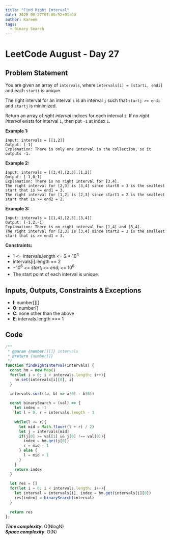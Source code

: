 ```yaml
---
title: "Find Right Interval"
date: 2020-08-27T01:00:52+01:00
author: Kareem
tags:
  - Binary Search
---
```


<!-- LeetCode month and day here -->
# LeetCode August - Day 27

## Problem Statement

You are given an array of `intervals`, where `intervals[i] = [starti, endi]` and each `starti` is unique.

The right interval for an interval `i` is an interval `j` such that `startj >= endi` and `startj` is minimized.

Return an array of _right interval_ indices for each interval `i`. If no _right interval_ exists for interval `i`, then put `-1` at index `i`.

**Example 1:**
```
Input: intervals = [[1,2]]
Output: [-1]
Explanation: There is only one interval in the collection, so it outputs -1.
```

**Example 2:**
```
Input: intervals = [[3,4],[2,3],[1,2]]
Output: [-1,0,1]
Explanation: There is no right interval for [3,4].
The right interval for [2,3] is [3,4] since start0 = 3 is the smallest start that is >= end1 = 3.
The right interval for [1,2] is [2,3] since start1 = 2 is the smallest start that is >= end2 = 2.
```

**Example 3:**
```
Input: intervals = [[1,4],[2,3],[3,4]]
Output: [-1,2,-1]
Explanation: There is no right interval for [1,4] and [3,4].
The right interval for [2,3] is [3,4] since start2 = 3 is the smallest start that is >= end1 = 3.
```

**Constraints:**

- 1 <= intervals.length <= 2 * $10^{4}$
- intervals[i].length == 2
- $-10^{6}$ <= $start_i$ <= $end_i$ <= $10^{6}$
- The start point of each interval is unique.

## Inputs, Outputs, Constraints & Exceptions
- **I**: number[][]
- **O**: number[]
- **C**: none other than the above
- **E**: intervals.length === 1


## Code

```js
/**
 * @param {number[][]} intervals
 * @return {number[]}
 */
function findRightInterval(intervals) {
  const hm = new Map()
  for(let i = 0; i < intervals.length; i++){
    hm.set(intervals[i][0], i)
  }

  intervals.sort((a, b) => a[0] - b[0])
  
  const binarySearch = (val) => {
    let index = -1
    let l = 0, r = intervals.length - 1
  
    while(l <= r){  
      let mid = Math.floor((l + r) / 2)
      let j = intervals[mid]
      if(j[0] >= val[1] && j[0] !== val[0]){
        index = hm.get(j[0])
        r = mid - 1 
      } else {
        l = mid + 1
      }
    }
    return index
  }
  
  let res = []
  for(let i = 0; i < intervals.length; i++){
    let interval = intervals[i], index = hm.get(intervals[i][0])
    res[index] = binarySearch(interval)
  }
  
  return res
};
```

**_Time complexity_**: O(NlogN)\
**_Space complexity_**: O(N)